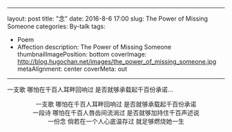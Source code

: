 
---
layout: post
title: "念"
date: 2016-8-6 17:00
slug: The Power of Missing Someone
categories: By-talk
tags:
- Poem
- Affection
description: The Power of Missing Someone
thumbnailImagePosition: bottom
coverImage: http://blog.hugochan.net/images/the_power_of_missing_someone.jpg
metaAlignment: center
coverMeta: out
---

一支歌 哪怕在千百人耳畔回响过 是否就够承载起千百份承诺...
<!-- excerpt -->

<center>
一支歌
哪怕在千百人耳畔回响过
是否就够承载起千百份承诺
</center>

<center>
一段诗
哪怕在千百人唇齿间流淌过
是否就够加持住千百声述说
</center>

<center>
一份念
倘若在一个人心底温存过
就足够燃烧她一生
</center>


